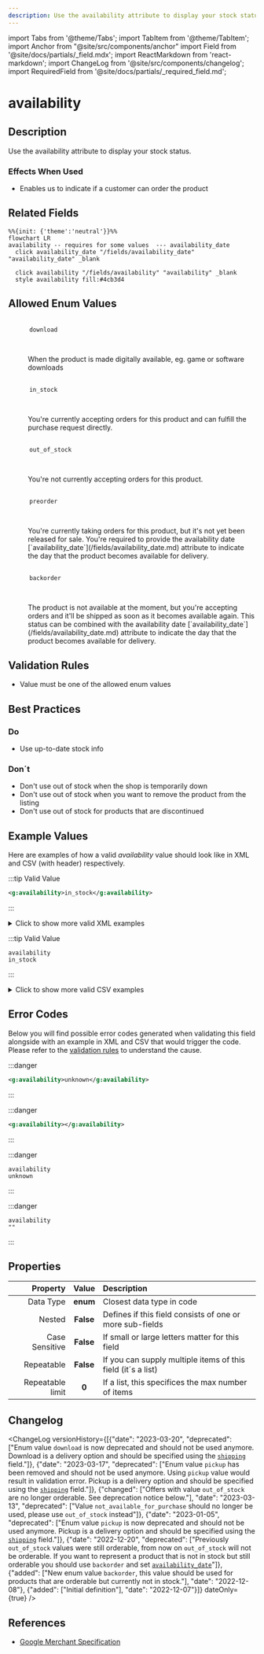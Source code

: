```yaml
---
description: Use the availability attribute to display your stock status.
---
```


import Tabs from '@theme/Tabs';
import TabItem from '@theme/TabItem';
import Anchor from "@site/src/components/anchor"
import Field from '@site/docs/partials/_field.mdx';
import ReactMarkdown from 'react-markdown';
import ChangeLog from '@site/src/components/changelog';
import RequiredField from '@site/docs/partials/_required_field.md';

# availability

<RequiredField/>

## Description

Use the availability attribute to display your stock status.



### Effects When Used

- Enables us to indicate if a customer can order the product





## Related Fields

```mermaid
%%{init: {'theme':'neutral'}}%%
flowchart LR
availability -- requires for some values  --- availability_date
  click availability_date "/fields/availability_date" "availability_date" _blank

  click availability "/fields/availability" "availability" _blank
  style availability fill:#4cb3d4
```


## Allowed Enum Values

<dl>
<dt>
      <pre>
      <code>
      download
      </code>
      </pre>
    </dt>
    <dd>
    <ReactMarkdown>
      When the product is made digitally available, eg. game or software downloads
    </ReactMarkdown>
    </dd>
<dt>
      <pre>
      <code>
      in_stock
      </code>
      </pre>
    </dt>
    <dd>
    <ReactMarkdown>
      You're currently accepting orders for this product and can fulfill the purchase request directly.
    </ReactMarkdown>
    </dd>
<dt>
      <pre>
      <code>
      out_of_stock
      </code>
      </pre>
    </dt>
    <dd>
    <ReactMarkdown>
      You're not currently accepting orders for this product.
    </ReactMarkdown>
    </dd>
<dt>
      <pre>
      <code>
      preorder
      </code>
      </pre>
    </dt>
    <dd>
    <ReactMarkdown>
      You're currently taking orders for this product, but it's not yet been released for sale. You're required to provide the availability date [`availability_date`](/fields/availability_date.md) attribute to indicate the day that the product becomes available for delivery.
    </ReactMarkdown>
    </dd>
<dt>
      <pre>
      <code>
      backorder
      </code>
      </pre>
    </dt>
    <dd>
    <ReactMarkdown>
      The product is not available at the moment, but you're accepting orders and it'll be shipped as soon as it becomes available again. This status can be combined with the availability date [`availability_date`](/fields/availability_date.md) attribute to indicate the day that the product becomes available for delivery.
    </ReactMarkdown>
    </dd>
</dl>


## Validation Rules

- Value must be one of the allowed enum values


## Best Practices


### Do

- Use up-to-date stock info



### Don´t

- Don't use out of stock when the shop is temporarily down
- Don't use out of stock when you want to remove the product from the listing
- Don't use out of stock for products that are discontinued




## Example Values

Here are examples of how a valid *availability* value  should look like in XML and CSV (with header) respectively.

<Tabs>
  <TabItem value="valid_xml" label="XML" default>

:::tip Valid Value

```xml
<g:availability>in_stock</g:availability>
```

:::

<details>
  <summary>Click to show more valid XML examples</summary>
  <div>

```xml
<g:availability>in_stock</g:availability>
```

```xml
<g:availability>out_of_stock</g:availability>
```

```xml
<g:availability>download</g:availability>
```

```xml
<g:availability>preorder</g:availability>
<g:availability_date>2021-03-21</g:availability_date>
```

```xml
<g:availability>backorder</g:availability>
<g:availability_date>2021-03-21</g:availability_date>
```


  </div>
</details>

 </TabItem>
  <TabItem value="valid_csv" label="CSV">

:::tip Valid Value

```csv
availability
in_stock
```

:::

<details>
  <summary>Click to show more valid CSV examples</summary>
  <div>

```csv
availability
in_stock
```

```csv
availability
out_of_stock
```

```csv
availability
download
```

```csv
availability,availability_date
preorder,2021-03-21
```

```csv
availability,availability_date
backorder,2021-03-21
```


  </div>
</details>

  </TabItem>
</Tabs>

## Error Codes

Below you will find possible error codes generated when validating this field alongside with an example in XML and CSV that would trigger the code. Please refer to the [validation rules](#validation-rules) to understand the cause.

<Tabs>
  <TabItem value="invalid_xml" label="XML" default>

:::danger <Anchor id="validation_invalid_enum" title="validation_invalid_enum" />

```xml
<g:availability>unknown</g:availability>
```

:::

:::danger <Anchor id="validation_missing_value" title="validation_missing_value" />

```xml
<g:availability></g:availability>
```

:::


 </TabItem>
  <TabItem value="invalid_csv" label="CSV">

:::danger <Anchor id="validation_invalid_enum" title="validation_invalid_enum" />

```csv
availability
unknown
```

:::

:::danger <Anchor id="validation_missing_value" title="validation_missing_value" />

```csv
availability
""
```

:::


  </TabItem>
</Tabs>

## Properties

|     **Property** |         **Value**          | **Description**                                              |
|-----------------:|:--------------------------:|:-------------------------------------------------------------|
|        Data Type |    **enum**     | Closest data type in code                                    |
|           Nested |      **False**      | Defines if this field consists of one or more sub-fields     |
|   Case Sensitive |  **False**  | If small or large letters matter for this field              |
|       Repeatable |    **False**    | If you can supply multiple items of this field (it´s a list) |
| Repeatable limit | **0** | If a list, this specifices the max number of items           |

## Changelog
<ChangeLog versionHistory={[{"date": "2023-03-20", "deprecated": ["Enum value `download` is now deprecated and should not be used anymore. Download is a delivery option and should be specified using the [`shipping`](/fields/shipping) field."]}, {"date": "2023-03-17", "deprecated": ["Enum value `pickup` has been removed and should not be used anymore. Using `pickup` value would result in validation error. Pickup is a delivery option and should be specified using the [`shipping`](/fields/shipping) field."]}, {"changed": ["Offers with value `out_of_stock` are no longer orderable. See deprecation notice below."], "date": "2023-03-13", "deprecated": ["Value `not_available_for_purchase` should no longer be used, please use `out_of_stock` instead"]}, {"date": "2023-01-05", "deprecated": ["Enum value `pickup` is now deprecated and should not be used anymore. Pickup is a delivery option and should be specified using the [`shipping`](/fields/shipping) field."]}, {"date": "2022-12-20", "deprecated": ["Previously `out_of_stock` values were still orderable, from now on `out_of_stock` will not be orderable. If you want to represent a product that is not in stock but still orderable you should use `backorder` and set [`availability_date`](/fields/availability_date)"]}, {"added": ["New enum value `backorder`, this value should be used for products that are orderable but currently not in stock."], "date": "2022-12-08"}, {"added": ["Initial definition"], "date": "2022-12-07"}]} dateOnly={true} />

## References
- [Google Merchant Specification](https://support.google.com/merchants/answer/6324448)
